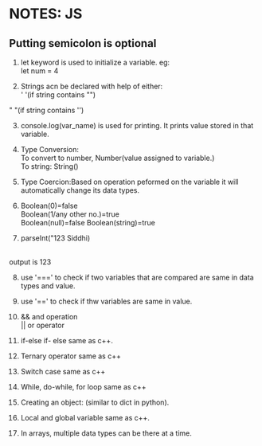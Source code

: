 # NOTES: JS

## Putting semicolon is optional

1. let keyword is used to initialize a variable.
eg: <br>let num = 4

2. Strings acn be declared with help of either:<br>
' '(if string contains "")<br>

" "(if string contains '')

3. console.log(var_name) is used for printing. It prints value stored in that variable.

4. Type Conversion: <br>
To convert to number, Number(value assigned to variable.)<br>
 To string: String()

 5. Type Coercion:Based on operation peformed on the variable it will automatically change its data types. 

 6. Boolean(0)=false<br>
 Boolean(1/any other no.)=true<br>
 Boolean(null)=false<nr>
 Boolean(string)=true

 7. parseInt("123 Siddhi)
<br>
 output is 123

 8. use '===' to check if two variables that are compared are same in data types and value.

 9. use '==' to check if thw variables are same in value.

10. && and operation<br>
    || or operator

11. if-else if- else same as c++.

12. Ternary operator same as c++

13. Switch case same as c++

14. While, do-while, for loop same as c++

15. Creating an object:
(similar to dict in python).

16. Local and global variable same as c++.

17. In arrays, multiple data types can be there at a time.